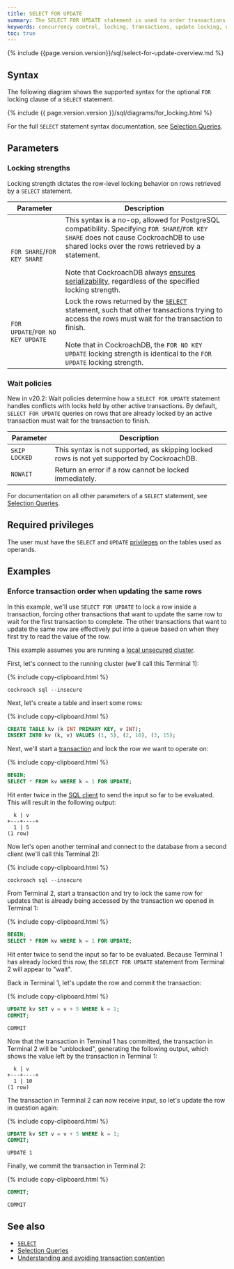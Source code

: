 ```yaml
---
title: SELECT FOR UPDATE
summary: The SELECT FOR UPDATE statement is used to order transactions under contention.
keywords: concurrency control, locking, transactions, update locking, update, contention
toc: true
---
```


{% include {{page.version.version}}/sql/select-for-update-overview.md %}

## Syntax

The following diagram shows the supported syntax for the optional `FOR` locking clause of a `SELECT` statement.

<div>
  {% include {{ page.version.version }}/sql/diagrams/for_locking.html %}
</div>

For the full `SELECT` statement syntax documentation, see [Selection Queries](selection-queries.html).

## Parameters

### Locking strengths

Locking strength dictates the row-level locking behavior on rows retrieved by a `SELECT` statement.

Parameter | Description
----------|------------
`FOR SHARE`/`FOR KEY SHARE` | This syntax is a no-op, allowed for PostgreSQL compatibility. Specifying `FOR SHARE`/`FOR KEY SHARE` does not cause CockroachDB to use shared locks over the rows retrieved by a statement.<br><br>Note that CockroachDB always [ensures serializability](demo-serializable.html), regardless of the specified locking strength.
`FOR UPDATE`/`FOR NO KEY UPDATE` | Lock the rows returned by the [`SELECT`](selection-queries.html) statement, such that other transactions trying to access the rows must wait for the transaction to finish.<br><br>Note that in CockroachDB, the `FOR NO KEY UPDATE` locking strength is identical to the `FOR UPDATE` locking strength.

### Wait policies

<span class="version-tag">New in v20.2:</span> Wait policies determine how a `SELECT FOR UPDATE` statement handles conflicts with locks held by other active transactions. By default, `SELECT FOR UPDATE` queries on rows that are already locked by an active transaction must wait for the transaction to finish.

Parameter | Description
----------|------------
`SKIP LOCKED` | This syntax is not supported, as skipping locked rows is not yet supported by CockroachDB.
`NOWAIT` | Return an error if a row cannot be locked immediately.

For documentation on all other parameters of a `SELECT` statement, see [Selection Queries](selection-queries.html).

## Required privileges

The user must have the `SELECT` and `UPDATE` [privileges](authorization.html#assign-privileges) on the tables used as operands.

## Examples

### Enforce transaction order when updating the same rows

In this example, we'll use `SELECT FOR UPDATE` to lock a row inside a transaction, forcing other transactions that want to update the same row to wait for the first transaction to complete. The other transactions that want to update the same row are effectively put into a queue based on when they first try to read the value of the row.

This example assumes you are running a [local unsecured cluster](start-a-local-cluster.html).

First, let's connect to the running cluster (we'll call this Terminal 1):

{% include copy-clipboard.html %}
~~~ shell
cockroach sql --insecure
~~~

Next, let's create a table and insert some rows:

{% include copy-clipboard.html %}
~~~ sql
CREATE TABLE kv (k INT PRIMARY KEY, v INT);
INSERT INTO kv (k, v) VALUES (1, 5), (2, 10), (3, 15);
~~~

Next, we'll start a [transaction](transactions.html) and lock the row we want to operate on:

{% include copy-clipboard.html %}
~~~ sql
BEGIN;
SELECT * FROM kv WHERE k = 1 FOR UPDATE;
~~~

Hit enter twice in the [SQL client](cockroach-sql.html) to send the input so far to be evaluated.  This will result in the following output:

~~~
  k | v
+---+----+
  1 | 5
(1 row)
~~~

Now let's open another terminal and connect to the database from a second client (we'll call this Terminal 2):

{% include copy-clipboard.html %}
~~~ shell
cockroach sql --insecure
~~~

From Terminal 2, start a transaction and try to lock the same row for updates that is already being accessed by the transaction we opened in Terminal 1:

{% include copy-clipboard.html %}
~~~ sql
BEGIN;
SELECT * FROM kv WHERE k = 1 FOR UPDATE;
~~~

Hit enter twice to send the input so far to be evaluated. Because Terminal 1 has already locked this row, the `SELECT FOR UPDATE` statement from Terminal 2 will appear to "wait".

Back in Terminal 1, let's update the row and commit the transaction:

{% include copy-clipboard.html %}
~~~ sql
UPDATE kv SET v = v + 5 WHERE k = 1;
COMMIT;
~~~

~~~
COMMIT
~~~

Now that the transaction in Terminal 1 has committed, the transaction in Terminal 2 will be "unblocked", generating the following output, which shows the value left by the transaction in Terminal 1:

~~~
  k | v
+---+----+
  1 | 10
(1 row)
~~~

The transaction in Terminal 2 can now receive input, so let's update the row in question again:

{% include copy-clipboard.html %}
~~~ sql
UPDATE kv SET v = v + 5 WHERE k = 1;
COMMIT;
~~~

~~~
UPDATE 1
~~~

Finally, we commit the transaction in Terminal 2:

{% include copy-clipboard.html %}
~~~ sql
COMMIT;
~~~

~~~
COMMIT
~~~

## See also

- [`SELECT`](select-clause.html)
- [Selection Queries](selection-queries.html)
- [Understanding and avoiding transaction contention][transaction_contention]

<!-- Reference links -->

[transaction_contention]: performance-best-practices-overview.html#understanding-and-avoiding-transaction-contention
[retries]: transactions.html#client-side-intervention
[select]: select-clause.html
